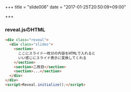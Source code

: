 +++
title = "slide006"
date = "2017-01-25T20:50:09+09:00"

+++




### reveal.jsのHTML

```html
<div class="reveal">
  <div class="slides">
    <section>
      ここにスライド一枚分の内容をHTMLで入れると
      いい感じにスライド表示に変換してくれる
    </section>
    <section>二枚目</section>
    <section>...</section>
  </div>
</div>
<script>Reveal.initialize();</script>
```


